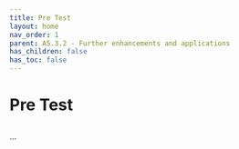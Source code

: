 ```yaml
---
title: Pre Test
layout: home
nav_order: 1
parent: A5.3.2 - Further enhancements and applications
has_children: false
has_toc: false
---
```


<script
  src="https://cdn.mathjax.org/mathjax/latest/MathJax.js?config=TeX-AMS-MML_HTMLorMML"
  type="text/javascript">
</script>

# Pre Test


> ## 
>

...
